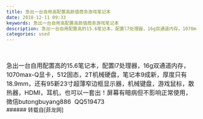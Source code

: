 ```yaml
---
title: 急出一台自用高配置高颜值商务游戏笔记本
date: 2018-12-11 09:33
keywords: 急出一台自用高配置高颜值商务游戏笔记本
description: 急出一台自用配置高的15.6笔记本，配置l7处理器，16g双通道内存，1070max-Q显卡，512固态，2T机械硬盘，笔记本9成新，厚度只有18.9mm，还有95新23寸超薄窄边框显示器，机械键盘，游戏鼠标，散热器，HDMI，耳机，也可以一套出！屏幕有暗病但不影响正常使用，微信butongbuyang886  QQ519473
categories: used
---
```

<td class="t_f" id="postmessage_2446228">

<br/>
<br/>
<font style="font-size:16px">急出一台自用配置高的15.6笔记本，配置l7处理器，16g双通道内存，1070max-Q显卡，512固态，2T机械硬盘，笔记本9成新，厚度只有18.9mm，还有95新23寸超薄窄边框显示器，机械键盘，游戏鼠标，散热器，HDMI，耳机，也可以一套出！屏幕有暗病但不影响正常使用，微信butongbuyang886  QQ519473</font><br/>
</td>
###### 转载自[菲龙网]